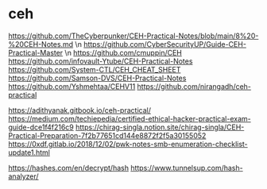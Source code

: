 # ceh

https://github.com/TheCyberpunker/CEH-Practical-Notes/blob/main/8%20-%20CEH-Notes.md \n
https://github.com/CyberSecurityUP/Guide-CEH-Practical-Master \n
https://github.com/cmuppin/CEH 
https://github.com/infovault-Ytube/CEH-Practical-Notes 
https://github.com/System-CTL/CEH_CHEAT_SHEET 
https://github.com/Samson-DVS/CEH-Practical-Notes 
https://github.com/Yshmehtaa/CEHV11 
https://github.com/nirangadh/ceh-practical 

https://adithyanak.gitbook.io/ceh-practical/
https://medium.com/techiepedia/certified-ethical-hacker-practical-exam-guide-dce1f4f216c9
https://chirag-singla.notion.site/chirag-singla/CEH-Practical-Preparation-7f2b77651cd144e8872f2f5a30155052
https://0xdf.gitlab.io/2018/12/02/pwk-notes-smb-enumeration-checklist-update1.html

https://hashes.com/en/decrypt/hash
https://www.tunnelsup.com/hash-analyzer/
